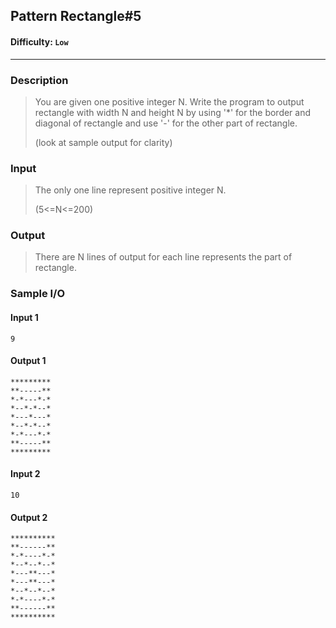 ## Pattern Rectangle#5 

#### Difficulty: `Low`

- - -

### Description

>  You are given one positive integer N. Write the program to output rectangle with width N and height N by using '*' for the border and diagonal of rectangle and use '-' for the other part of rectangle.
>
>  (look at sample output for clarity)

### Input

>The only one line represent positive integer N.
>
>(5<=N<=200)

### Output

>  There are N lines of output for each line represents the part of rectangle. 

### Sample I/O

#### Input 1

```
9
```

#### Output 1

```
*********
**-----**
*-*---*-*
*--*-*--*
*---*---*
*--*-*--*
*-*---*-*
**-----**
*********
```



#### Input 2

```
10
```

#### Output 2

```
**********
**------**
*-*----*-*
*--*--*--*
*---**---*
*---**---*
*--*--*--*
*-*----*-*
**------**
**********
```

